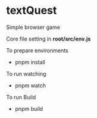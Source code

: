 # textQuest
Simple browser game

Core file setting in <b>root/src/env.js</b>

To prepare environments
- pnpm install

To run watching
- pnpm watch

To run Build
- pnpm build
